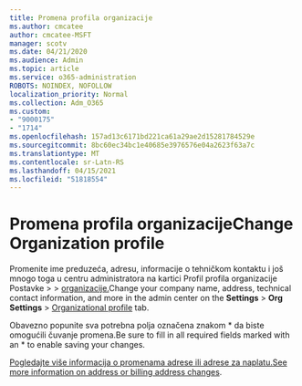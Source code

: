 ```yaml
---
title: Promena profila organizacije
ms.author: cmcatee
author: cmcatee-MSFT
manager: scotv
ms.date: 04/21/2020
ms.audience: Admin
ms.topic: article
ms.service: o365-administration
ROBOTS: NOINDEX, NOFOLLOW
localization_priority: Normal
ms.collection: Adm_O365
ms.custom:
- "9000175"
- "1714"
ms.openlocfilehash: 157ad13c6171bd221ca61a29ae2d15281784529e
ms.sourcegitcommit: 8bc60ec34bc1e40685e3976576e04a2623f63a7c
ms.translationtype: MT
ms.contentlocale: sr-Latn-RS
ms.lasthandoff: 04/15/2021
ms.locfileid: "51818554"
---
```

# <a name="change-organization-profile"></a><span data-ttu-id="9a6da-102">Promena profila organizacije</span><span class="sxs-lookup"><span data-stu-id="9a6da-102">Change Organization profile</span></span>

<span data-ttu-id="9a6da-103">Promenite ime preduzeća, adresu, informacije o tehničkom kontaktu i još mnogo toga u centru administratora na kartici Profil profila organizacije Postavke  >    >  [organizacije.](https://admin.microsoft.com/AdminPortal/Home#/Settings/OrganizationProfile/:/Settings/L1/OrganizationInformation)</span><span class="sxs-lookup"><span data-stu-id="9a6da-103">Change your company name, address, technical contact information, and more in the admin center on the **Settings** > **Org Settings** > [Organizational profile](https://admin.microsoft.com/AdminPortal/Home#/Settings/OrganizationProfile/:/Settings/L1/OrganizationInformation) tab.</span></span>

<span data-ttu-id="9a6da-104">Obavezno popunite sva potrebna polja označena znakom \* da biste omogućili čuvanje promena.</span><span class="sxs-lookup"><span data-stu-id="9a6da-104">Be sure to fill in all required fields marked with an \* to enable saving your changes.</span></span>

<span data-ttu-id="9a6da-105">[Pogledajte više informacija o promenama adrese ili adrese za naplatu.](https://docs.microsoft.com/microsoft-365/admin/manage/change-address-contact-and-more)</span><span class="sxs-lookup"><span data-stu-id="9a6da-105">[See more information on address or billing address changes](https://docs.microsoft.com/microsoft-365/admin/manage/change-address-contact-and-more).</span></span>
